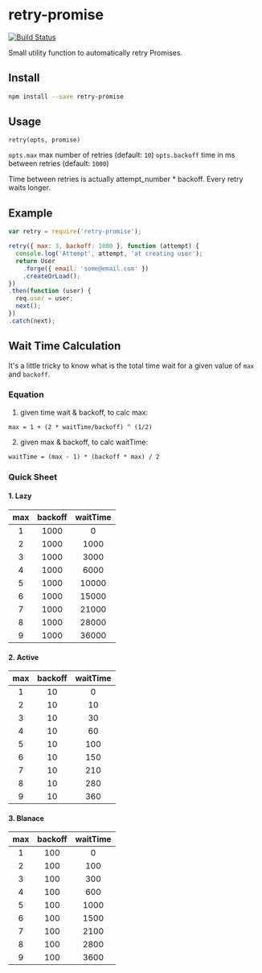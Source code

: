 # retry-promise

[![Build Status](https://travis-ci.org/olalonde/retry-promise.svg)](https://travis-ci.org/olalonde/retry-promise)

Small utility function to automatically retry Promises.

## Install

```bash
npm install --save retry-promise
```

## Usage

`retry(opts, promise)`

`opts.max` max number of retries (default: `10`)
`opts.backoff` time in ms between retries (default: `1000`)

Time between retries is actually attempt_number * backoff.
Every retry waits longer.

## Example

```javascript
var retry = require('retry-promise');

retry({ max: 3, backoff: 1000 }, function (attempt) {
  console.log('Attempt', attempt, 'at creating user');
  return User
    .forge({ email: 'some@email.com' })
    .createOrLoad();
})
.then(function (user) {
  req.user = user;
  next();
})
.catch(next);
```

## Wait Time Calculation

It's a little tricky to know what is the total time wait for a given value of `max` and `backoff`.

### Equation

1. given time wait & backoff, to calc max:  
  ```
  max = 1 + (2 * waitTime/backoff) ^ (1/2)
  ```
2. given max & backoff, to calc waitTime:  
  ```
  waitTime = (max - 1) * (backoff * max) / 2
  ```

### Quick Sheet

#### 1. Lazy

| max |backoff|waitTime|
|:---:|:-----:|:-----:|
| 1	| 1000	| 0 |
| 2	| 1000	| 1000 |
| 3	| 1000	| 3000 |
| 4	| 1000	| 6000 |
| 5	| 1000	| 10000 |
| 6	| 1000	| 15000 |
| 7	| 1000	| 21000 |
| 8	| 1000	| 28000 |
| 9	| 1000	| 36000 |

#### 2. Active
| max |backoff|waitTime|
|:---:|:-----:|:-----:|
| 1 |	10 |	0 |
| 2 |	10 |	10 |
| 3 |	10 |	30 |
| 4 |	10 |	60 |
| 5 |	10 |	100 |
| 6 |	10 |	150 |
| 7 |	10 |	210 |
| 8 |	10 |	280 |
| 9 |	10 |	360 |
 
#### 3. Blanace
| max |backoff|waitTime|
|:---:|:-----:|:-----:|
| 1 |	100 |	0 |
| 2 |	100 |	100 |
| 3 |	100 |	300 |
| 4 |	100 |	600 |
| 5 |	100 |	1000 |
| 6 |	100 |	1500 |
| 7 |	100 |	2100 |
| 8 |	100 |	2800 |
| 9 |	100 |	3600 |

